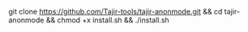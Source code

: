 git clone https://github.com/Tajir-tools/tajir-anonmode.git && cd tajir-anonmode && chmod +x install.sh && ./install.sh
